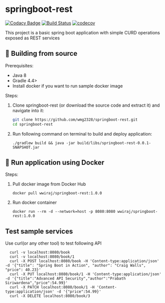 # springboot-rest
[![Codacy Badge](https://api.codacy.com/project/badge/Grade/6a575814d7c844d48ce5ebaf9a931c1c)](https://app.codacy.com/app/wmg2328/springboot-rest?utm_source=github.com&utm_medium=referral&utm_content=wmg2328/springboot-rest&utm_campaign=Badge_Grade_Settings)
[![Build Status](https://travis-ci.org/wmg2328/springboot-rest.svg?branch=master)](https://travis-ci.org/wmg2328/springboot-rest)
[![codecov](https://codecov.io/gh/wmg2328/springboot-rest/branch/master/graph/badge.svg)](https://codecov.io/gh/wmg2328/springboot-rest)

This project is a basic spring boot application with simple CURD operations exposed as REST services

## 🔨 Building from source

Prerequisites:

- Java 8
- Gradle 4.4>
- Install docker if you want to run sample docker image

Steps:

1. Clone springboot-rest (or download the source code and extract it) and navigate
  into it:

   ```sh
   git clone https://github.com/wmg2328/springboot-rest.git
   cd springboot-rest
   ```

2. Run following command on terminal to build and deploy application:

   ```./gradlew build && java -jar build/libs/springboot-rest-0.0.1-SNAPSHOT.jar```
   
## :whale: Run application using Docker

Steps:

1. Pull docker image from Docker Hub
  
    ```docker pull wwiraj/springboot-rest:1.0.0```
  
2. Run docker container

    ```docker run --rm -d --network=host -p 8080:8080 wwiraj/springboot-rest:1.0.0```
    
## Test sample services

Use curl(or any other tool) to test following API

      curl -v localhost:8080/book
      curl -v localhost:8080/book/1
      curl -X POST localhost:8080/book -H 'Content-type:application/json' -d '{"title": "Spring Boot in Action", "author": "Craig Walls", "price": 40.23}'
      curl -X PUT localhost:8080/book/1 -H 'Content-type:application/json' -d '{"title":"Advanced API Security","author":"Prabath Siriwardena","price":54.99}'
      curl -X PATCH localhost:8080/book/1 -H 'Content-type:application/json' -d '{"price":54.99}'
      curl -X DELETE localhost:8080/book/3

    
    

